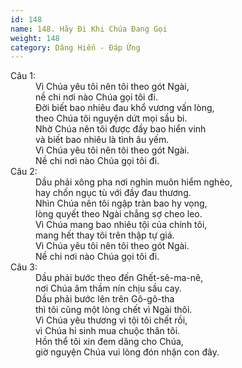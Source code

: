 ```yaml
---
id: 148
name: 148. Hãy Đi Khi Chúa Đang Gọi
weight: 148
category: Dâng Hiến - Đáp Ứng
---
```

<dl><dt>Câu 1:</dt><dd data-verse="1">Vì Chúa yêu tôi nên tôi theo gót Ngài, <br/>nề chi nơi nào Chúa gọi tôi đi. <br/>Đời biết bao nhiêu đau khổ vương vấn lòng, <br/>theo Chúa tôi nguyện dứt mọi sầu bi. <br/>Nhờ Chúa nên tôi được đầy bao hiển vinh <br/>và biết bao nhiêu là tình âu yếm. <br/>Vì Chúa yêu tôi nên tôi theo gót Ngài. <br/>Nề chi nơi nào Chúa gọi tôi đi. </dd><dt>Câu 2:</dt><dd data-verse="2">Dầu phải xông pha nơi nghìn muôn hiểm nghèo, <br/>hay chốn ngục tù với đầy đau thương. <br/>Nhìn Chúa nên tôi ngập tràn bao hy vọng, <br/>lòng quyết theo Ngài chẳng sợ cheo leo. <br/>Vì Chúa mang bao nhiêu tội của chính tôi, <br/>mang hết thay tôi trên thập tự giá. <br/>Vì Chúa yêu tôi nên tôi theo gót Ngài. <br/>Nề chi nơi nào Chúa gọi tôi đi. </dd><dt>Câu 3:</dt><dd data-verse="3">Dầu phải bước theo đến Ghết-sê-ma-nê, <br/>nơi Chúa âm thầm nín chịu sầu cay. <br/>Dầu phải bước lên trên Gô-gô-tha <br/>thì tôi cũng một lòng chết vì Ngài thôi. <br/>Vì Chúa yêu thương vì tội tôi chết rồi, <br/>vì Chúa hi sinh mua chuộc thân tôi. <br/>Hồn thể tôi xin đem dâng cho Chúa, <br/>giờ nguyện Chúa vui lòng đón nhận con đây. </dd></dl>
